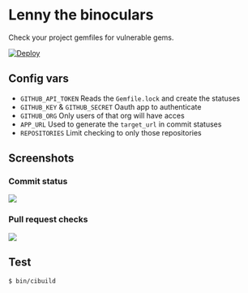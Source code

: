 # Lenny the binoculars

Check your project gemfiles for vulnerable gems.

[![Deploy](https://www.herokucdn.com/deploy/button.svg)](https://heroku.com/deploy)

## Config vars

- `GITHUB_API_TOKEN` Reads the `Gemfile.lock` and create the statuses
- `GITHUB_KEY` & `GITHUB_SECRET` Oauth app to authenticate
- `GITHUB_ORG` Only users of that org will have acces
- `APP_URL` Used to generate the `target_url` in commit statuses
- `REPOSITORIES` Limit checking to only those repositories

## Screenshots

### Commit status

![](https://dl.dropbox.com/s/t6yrzk266fansqf/Oops_wrong_stuff_by_ys__Pull_Request_2__yslenny-the-binoculars_2016-04-16_12-05-53.png?dl=0)

### Pull request checks

![](https://dl.dropbox.com/s/yet2457vg561j8s/LennyTheBinoculars_2016-04-16_12-06-14.png?dl=0)

## Test

```
$ bin/cibuild
```
